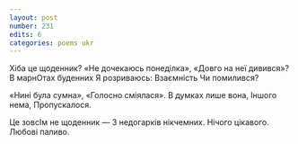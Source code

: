 ```yaml
---
layout: post
number: 231
edits: 6
categories: poems ukr
---
```


Хіба це щоденник?
«Не дочекаюсь понеділка»,
«Довго на неї дивився»?
В марнОтах буденних 
Я розриваюсь:
Взаємність
Чи помилився?

«Нині була сумна»,
«Голосно сміялася».
В думках лише вона, 
Іншого нема, 
Пропускалося.

Це зовсІм не щоденник —
З недогарків нікчемних.
Нічого цікавого.
Любові паливо.
